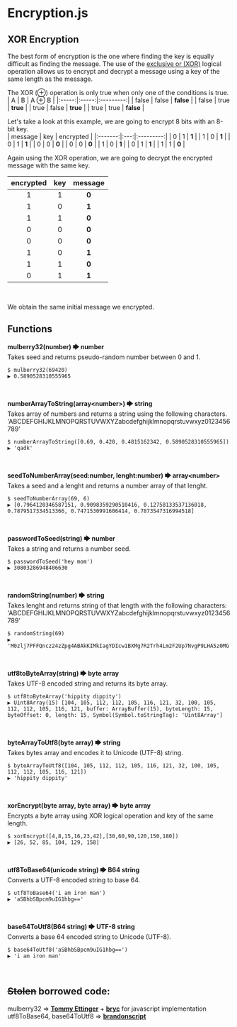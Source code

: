 
# Encryption.js
## XOR Encryption
The best form of encryption is the one where finding the key is equally difficult as finding the message. The use of the [exclusive or (XOR)](https://en.wikipedia.org/wiki/Exclusive_or) logical operation allows us to encrypt and decrypt a message using a key of the same length as the message.</br>

The XOR (⊕) operation is only true when only one of the conditions is true.</br>
|   A   |   B   |  A ⊕ B  |
|:-----:|:-----:|:---------:|
| false | false | **false** |
| false |  true |  **true** |
|  true | false |  **true** |
|  true |  true | **false** |
</br>

Let's take a look at this example, we are going to encrypt 8 bits with an 8-bit key.</br>
| message | key | encrypted |
|:-------:|:---:|:---------:|
|    0    |  1  |   **1**   |
|    1    |  0  |   **1**   |
|    0    |  1  |   **1**   |
|    0    |  0  |   **0**   |
|    0    |  0  |   **0**   |
|    1    |  0  |   **1**   |
|    0    |  1  |   **1**   |
|    1    |  1  |   **0**   |
</br>

Again using the XOR operation, we are going to decrypt the encrypted message with the same key.</br>


| encrypted | key | message |
|:---------:|:---:|:-------:|
|     1     |  1  |  **0**  |
|     1     |  0  |  **1**  |
|     1     |  1  |  **0**  |
|     0     |  0  |  **0**  |
|     0     |  0  |  **0**  |
|     1     |  0  |  **1**  |
|     1     |  1  |  **0**  |
|     0     |  1  |  **1**  |
</br>

We obtain the same initial message we encrypted.

## Functions
**mulberry32(number) 🡆 number**</br>
Takes seed and returns pseudo-random number between 0 and 1.</br>

    $ mulberry32(69420) 
    ▶ 0.5890528310555965
</br>

**numberArrayToString(array<<span>number>) 🡆 string**</br>
Takes array of numbers and returns a string using the following characters.</br> 'ABCDEFGHIJKLMNOPQRSTUVWXYZabcdefghijklmnopqrstuvwxyz0123456789'</br>

    $ numberArrayToString([0.69, 0.420, 0.4815162342, 0.5890528310555965])
    ▶ 'qadk'
</br> 
   
**seedToNumberArray(seed:number, lenght:number) 🡆 array<<span>number>**</br>
Takes a seed and a lenght and returns a number array of that lenght.</br>

    $ seedToNumberArray(69, 6)
    ▶ [0.7964120346587151, 0.9098359290510416, 0.12758133537136018, 0.7879517334513366, 0.7471530991606414, 0.7873547316994518]
</br>
   
**passwordToSeed(string) 🡆 number**</br>
Takes a string and returns a number seed.</br>

    $ passwordToSeed('hey mom')
    ▶ 30803286948406630
</br> 
   
**randomString(number) 🡆 string**</br>
Takes lenght and returns string of that length with the following characters:</br>
'ABCDEFGHIJKLMNOPQRSTUVWXYZabcdefghijklmnopqrstuvwxyz0123456789'</br>

    $ randomString(69)
    ▶ 'M0zlj7PFFQncz24zZpg4ABAkKIMkIagYDIcw1BXMg7R2Trh4Lm2F2Up7NvgP9LHA5z0MG'
</br> 
   
**utf8toByteArray(string) 🡆 byte array** </br> 
Takes UTF-8 encoded string and returns its byte array.</br> 

    $ utf8toByteArray('hippity dippity')
    ▶ Uint8Array(15) [104, 105, 112, 112, 105, 116, 121, 32, 100, 105, 112, 112, 105, 116, 121, buffer: ArrayBuffer(15), byteLength: 15, byteOffset: 0, length: 15, Symbol(Symbol.toStringTag): 'Uint8Array']
</br> 
   
**byteArrayToUtf8(byte array) 🡆 string** </br> 
Takes bytes array and encodes it to Unicode (UTF-8) string.</br>

    $ byteArrayToUtf8([104, 105, 112, 112, 105, 116, 121, 32, 100, 105, 112, 112, 105, 116, 121])
    ▶ 'hippity dippity'
</br> 
   
**xorEncrypt(byte array, byte array) 🡆 byte array** </br> 
Encrypts a byte array using XOR logical operation and key of the same length. </br> 

    $ xorEncrypt([4,8,15,16,23,42],[30,60,90,120,150,180])
    ▶ [26, 52, 85, 104, 129, 158]
</br> 
   
**utf8ToBase64(unicode string) 🡆 B64 string**   </br> 
Converts a UTF-8 encoded string to base 64.   </br> 

    $ utf8ToBase64('i am iron man')
    ▶ 'aSBhbSBpcm9uIG1hbg=='
</br> 
   
**base64ToUtf8(B64 string) 🡆 UTF-8 string**</br> 
Converts a base 64 encoded string to Unicode (UTF-8).</br> 

    $ base64ToUtf8('aSBhbSBpcm9uIG1hbg==')
    ▶ 'i am iron man'

</br> 
   
  
## ~~Stolen~~ borrowed code:
mulberry32 => [**Tommy Ettinger**](https://gist.github.com/tommyettinger/46a874533244883189143505d203312c) + [**bryc**](https://stackoverflow.com/questions/521295/seeding-the-random-number-generator-in-javascript) for javascript implementation</br>
utf8ToBase64, base64ToUtf8 => [**brandonscript**](https://stackoverflow.com/questions/30106476/using-javascripts-atob-to-decode-base64-doesnt-properly-decode-utf-8-strings)
